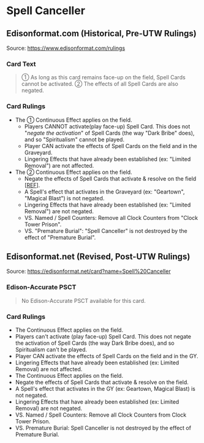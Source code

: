 # Spell Canceller

## Edisonformat.com (Historical, Pre-UTW Rulings)

Source: https://www.edisonformat.com/rulings

### Card Text

> ① As long as this card remains face-up on the field, Spell Cards cannot be activated. ② The effects of all Spell Cards are also negated.

### Card Rulings

*   The ① Continuous Effect applies on the field.
    *   Players CANNOT activate(play face-up) Spell Card. This does not "_negate the activation_" of Spell Cards (the way "Dark Bribe" does), and so "Spiritualism" cannot be played.
    *   Player CAN activate the effects of Spell Cards on the field and in the Graveyard.
    *   Lingering Effects that have already been established (ex: "Limited Removal") are not affected.
*   The ② Continuous Effect applies on the field.
    *   Negate the effects of Spell Cards that activate & resolve on the field \[[REF](https://www.pojo.biz/board/showthread.php?t=354856)\].
    *   A Spell's effect that activates in the Graveyard (ex: "Geartown", "Magical Blast") is not negated.
    *   Lingering Effects that have already been established (ex: "Limited Removal") are not negated.
    *   VS. Named / Spell Counters: Remove all Clock Counters from "Clock Tower Prison".
    *   VS. "Premature Burial": "Spell Canceller" is not destroyed by the effect of "Premature Burial".

## Edisonformat.net (Revised, Post-UTW Rulings)

Source: https://edisonformat.net/card?name=Spell%20Canceller

### Edison-Accurate PSCT

> No Edison-Accurate PSCT available for this card.

### Card Rulings

*   The Continuous Effect applies on the field.
*   Players can't activate (play face-up) Spell Card. This does not negate the activation of Spell Cards (the way Dark Bribe does), and so Spiritualism can't be played.
*   Player CAN activate the effects of Spell Cards on the field and in the GY.
*   Lingering Effects that have already been established (ex: Limited Removal) are not affected.
*   The Continuous Effect applies on the field.
*   Negate the effects of Spell Cards that activate & resolve on the field.
*   A Spell's effect that activates in the GY (ex: Geartown, Magical Blast) is not negated.
*   Lingering Effects that have already been established (ex: Limited Removal) are not negated.
*   VS. Named / Spell Counters: Remove all Clock Counters from Clock Tower Prison.
*   VS. Premature Burial: Spell Canceller is not destroyed by the effect of Premature Burial.
            
